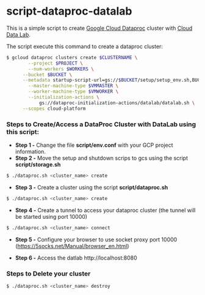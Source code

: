 # script-dataproc-datalab
This is a simple script to create [Google Cloud Dataproc](https://cloud.google.com/dataproc) cluster with [Cloud Data Lab](https://cloud.google.com/datalab/).

The script execute this command to create a dataproc cluster:
```sh
$ gcloud dataproc clusters create $CLUSTERNAME \
	    --project $PROJECT \
	    --num-workers $WORKERS \
      --bucket $BUCKET \
      --metadata startup-script-url=gs://$BUCKET/setup/setup_env.sh,BUCKET=$BUCKET \
	    --master-machine-type $VMMASTER \
        --worker-machine-type $VMWORKER \
	    --initialization-actions \
	        gs://dataproc-initialization-actions/datalab/datalab.sh \
      --scopes cloud-platform
```

### Steps to Create/Access a DataProc Cluster with DataLab using this script:
- **Step 1 -** Change the file **script/env.conf** with your GCP project information.
- **Step 2 -** Move the setup and shutdown scrips to gcs using the script **script/storage.sh**
```sh
$ ./dataproc.sh <cluster_name> create
```
- **Step 3 -** Create a cluster using the script **script/dataproc.sh**
```sh
$ ./dataproc.sh <cluster_name> create
```
- **Step 4 -** Create a tunnel to access your dataproc cluster (the tunnel will be started using port 10000)
```sh
$ ./dataproc.sh <cluster_name> connect
```

- **Step 5 -** Configure your browser to use socket proxy port 10000 (https://5socks.net/Manual/browser_en.html)

- **Step 6 -** Access the datlab http://localhost:8080

### Steps to Delete your cluster 
```sh
$ ./dataproc.sh <cluster_name> destroy
```
